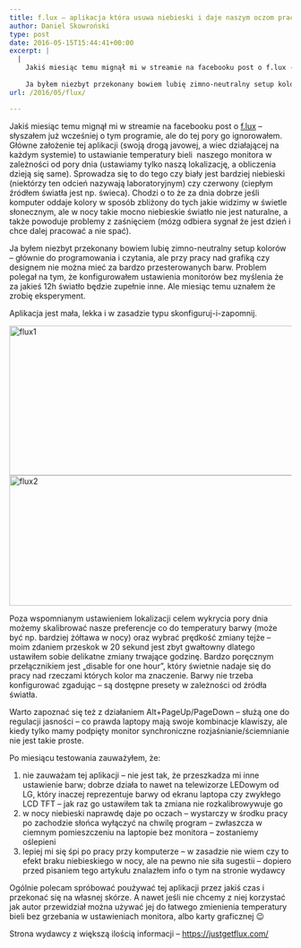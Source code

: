 ```yaml
---
title: f.lux – aplikacja która usuwa niebieski i daje naszym oczom pracować poprawnie, a nam – spać
author: Daniel Skowroński
type: post
date: 2016-05-15T15:44:41+00:00
excerpt: |
  |
    Jakiś miesiąc temu mignął mi w streamie na facebooku post o f.lux - słyszałem już wcześniej o tym programie, ale do tej pory go ignorowałem. Główne założenie tej aplikacji (swoją drogą javowej, a wiec działającej na każdym systemie) to ustawianie temperatury bieli  naszego monitora w zależności od pory dnia (ustawiamy tylko naszą lokalizację, a obliczenia dzieją się same). <br />
    
    Ja byłem niezbyt przekonany bowiem lubię zimno-neutralny setup kolorów - głównie do programowania i czytania, ale przy pracy nad grafiką czy designem nie można mieć za bardzo przesterowanych barw. Problem polegał na tym, że konfigurowałem ustawienia monitorów bez myślenia że za jakieś 12h światło będzie zupełnie inne. Ale miesiąc temu uznałem że zrobię eksperyment.
url: /2016/05/flux/

---
```

Jakiś miesiąc temu mignął mi w streamie na facebooku post o [f.lux][1] &#8211; słyszałem już wcześniej o tym programie, ale do tej pory go ignorowałem. Główne założenie tej aplikacji (swoją drogą javowej, a wiec działającej na każdym systemie) to ustawianie temperatury bieli  naszego monitora w zależności od pory dnia (ustawiamy tylko naszą lokalizację, a obliczenia dzieją się same). Sprowadza się to do tego czy biały jest bardziej niebieski (niektórzy ten odcień nazywają laboratoryjnym) czy czerwony (ciepłym źródłem światła jest np. świeca). Chodzi o to że za dnia dobrze jeśli komputer oddaje kolory w sposób zbliżony do tych jakie widzimy w świetle słonecznym, ale w nocy takie mocno niebieskie światło nie jest naturalne, a także powoduje problemy z zaśnięciem (mózg odbiera sygnał że jest dzień i chce dalej pracować a nie spać).

Ja byłem niezbyt przekonany bowiem lubię zimno-neutralny setup kolorów &#8211; głównie do programowania i czytania, ale przy pracy nad grafiką czy designem nie można mieć za bardzo przesterowanych barw. Problem polegał na tym, że konfigurowałem ustawienia monitorów bez myślenia że za jakieś 12h światło będzie zupełnie inne. Ale miesiąc temu uznałem że zrobię eksperyment.

Aplikacja jest mała, lekka i w zasadzie typu skonfiguruj-i-zapomnij.

<img decoding="async" loading="lazy" class="alignnone size-full wp-image-933" src="http://blog.dsinf.net/wp-content/uploads/2016/05/flux1.png" alt="flux1" width="612" height="267" srcset="https://blog.dsinf.net/wp-content/uploads/2016/05/flux1.png 612w, https://blog.dsinf.net/wp-content/uploads/2016/05/flux1-300x131.png 300w" sizes="(max-width: 612px) 100vw, 612px" /> 

<img decoding="async" loading="lazy" class="alignnone size-full wp-image-934" src="http://blog.dsinf.net/wp-content/uploads/2016/05/flux2.png" alt="flux2" width="557" height="233" srcset="https://blog.dsinf.net/wp-content/uploads/2016/05/flux2.png 557w, https://blog.dsinf.net/wp-content/uploads/2016/05/flux2-300x125.png 300w" sizes="(max-width: 557px) 100vw, 557px" /> 

Poza wspomnianym ustawieniem lokalizacji celem wykrycia pory dnia możemy skalibrować nasze preferencje co do temperatury barwy (może być np. bardziej żółtawa w nocy) oraz wybrać prędkość zmiany tejże &#8211; moim zdaniem przeskok w 20 sekund jest zbyt gwałtowny dlatego ustawiłem sobie delikatne zmiany trwające godzinę. Bardzo poręcznym przełącznikiem jest &#8222;disable for one hour&#8221;, który świetnie nadaje się do pracy nad rzeczami których kolor ma znaczenie. Barwy nie trzeba konfigurować zgadując &#8211; są dostępne presety w zależności od źródła światła.

Warto zapoznać się też z działaniem Alt+PageUp/PageDown &#8211; służą one do regulacji jasności &#8211; co prawda laptopy mają swoje kombinacje klawiszy, ale kiedy tylko mamy podpięty monitor synchroniczne rozjaśnianie/ściemnianie nie jest takie proste.

Po miesiącu testowania zauważyłem, że:

  1. nie zauważam tej aplikacji &#8211; nie jest tak, że przeszkadza mi inne ustawienie barw; dobrze działa to nawet na telewizorze LEDowym od LG, który inaczej reprezentuje barwy od ekranu laptopa czy zwykłego LCD TFT &#8211; jak raz go ustawiłem tak ta zmiana nie rozkalibrowywuje go
  2. w nocy niebieski naprawdę daje po oczach &#8211; wystarczy w środku pracy po zachodzie słońca wyłączyć na chwilę program &#8211; zwłaszcza w ciemnym pomieszczeniu na laptopie bez monitora &#8211; zostaniemy oślepieni
  3. lepiej mi się śpi po pracy przy komputerze &#8211; w zasadzie nie wiem czy to efekt braku niebieskiego w nocy, ale na pewno nie siła sugestii &#8211; dopiero przed pisaniem tego artykułu znalazłem info o tym na stronie wydawcy

Ogólnie polecam spróbować poużywać tej aplikacji przez jakiś czas i przekonać się na własnej skórze. A nawet jeśli nie chcemy z niej korzystać jak autor przewidział można używać jej do łatwego zmienienia temperatury bieli bez grzebania w ustawieniach monitora, albo karty graficznej 😉

Strona wydawcy z większą ilością informacji &#8211; <https://justgetflux.com/>

 [1]: https://justgetflux.com/